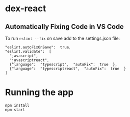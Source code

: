 # dex-react

## Automatically Fixing Code in VS Code
To run `eslint --fix` on save add to the settings.json file:

```
"eslint.autoFixOnSave":  true,
"eslint.validate":  [
  "javascript",
  "javascriptreact",
  {"language":  "typescript",  "autoFix":  true  },
  {"language":  "typescriptreact",  "autoFix":  true  }
]
```

# Running the app

```
npm install
npm start
```
